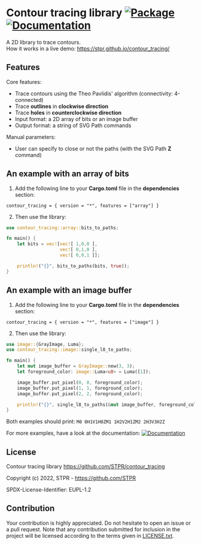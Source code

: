 # Contour tracing library [![Package][package-img]][package-url] [![Documentation][documentation-img]][documentation-url]

A 2D library to trace contours.  
How it works in a live demo: https://stpr.github.io/contour_tracing/

## Features

Core features:
- Trace contours using the Theo Pavlidis' algorithm (connectivity: 4-connected)
- Trace **outlines** in **clockwise direction**
- Trace **holes** in **counterclockwise direction**
- Input format: a 2D array of bits or an image buffer
- Output format: a string of SVG Path commands

Manual parameters:
- User can specify to close or not the paths (with the SVG Path **Z** command)

## An example with an array of bits

1. Add the following line to your **Cargo.toml** file in the **dependencies** section:
```
contour_tracing = { version = "*", features = ["array"] }
```

2. Then use the library:
```rust
use contour_tracing::array::bits_to_paths;

fn main() {
    let bits = vec![vec![ 1,0,0 ],
                    vec![ 0,1,0 ],
                    vec![ 0,0,1 ]];

    println!("{}", bits_to_paths(bits, true));
}
```

## An example with an image buffer

1. Add the following line to your **Cargo.toml** file in the **dependencies** section:
```
contour_tracing = { version = "*", features = ["image"] }
```

2. Then use the library:
```rust
use image::{GrayImage, Luma};
use contour_tracing::image::single_l8_to_paths;

fn main() {
    let mut image_buffer = GrayImage::new(3, 3);
    let foreground_color: image::Luma<u8> = Luma([1]);

    image_buffer.put_pixel(0, 0, foreground_color);
    image_buffer.put_pixel(1, 1, foreground_color);
    image_buffer.put_pixel(2, 2, foreground_color);

    println!("{}", single_l8_to_paths(&mut image_buffer, foreground_color, true));
}
```

Both examples should print: `M0 0H1V1H0ZM1 1H2V2H1ZM2 2H3V3H2Z`

For more examples, have a look at the documentation: [![Documentation][documentation-img]][documentation-url]

## License

Contour tracing library
https://github.com/STPR/contour_tracing

Copyright (c) 2022, STPR - https://github.com/STPR

SPDX-License-Identifier: EUPL-1.2

## Contribution

Your contribution is highly appreciated. Do not hesitate to open an issue or a
pull request. Note that any contribution submitted for inclusion in the project
will be licensed according to the terms given in [LICENSE.txt](LICENSE.txt).

[package-img]: https://img.shields.io/crates/v/contour_tracing.svg
[package-url]: https://crates.io/crates/contour_tracing
[documentation-img]: https://docs.rs/contour_tracing/badge.svg
[documentation-url]: https://docs.rs/contour_tracing
